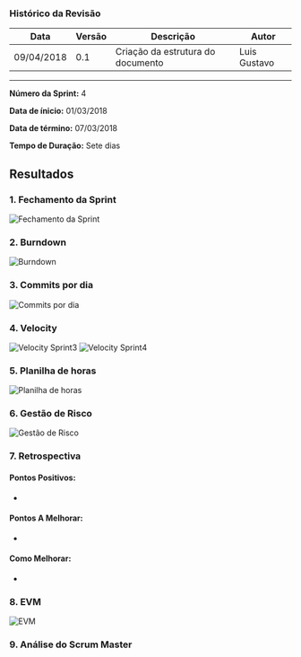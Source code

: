 ### Histórico da Revisão
| Data | Versão | Descrição | Autor |
|---|---|---|---|
| 09/04/2018| 0.1 |Criação da estrutura do documento | Luis Gustavo |
-------------------------------------------------------------------------------------------------

**Número da Sprint:** 4

**Data de ínicio:** 01/03/2018

**Data de término:** 07/03/2018

**Tempo de Duração:** Sete dias

## **Resultados**
### 1. **Fechamento da Sprint**
![Fechamento da Sprint]()


### 2. **Burndown**
![Burndown]()


### 3. **Commits por dia**
![Commits por dia]()

### 4. **Velocity**
![Velocity Sprint3](https://i.imgur.com/ItvsO98.png)
![Velocity Sprint4]()

### 5. Planilha de horas
![Planilha de horas]()

### 6. Gestão de Risco
![Gestão de Risco]()


### 7. **Retrospectiva**
<h4> Pontos Positivos:</h4>

* 

<h4> Pontos A Melhorar: </h4>

* 


<h4> Como Melhorar: </h4>

* 

### 8. EVM
![EVM]()

### 9. **Análise do Scrum Master**